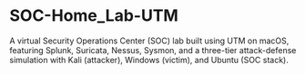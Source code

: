 # SOC-Home_Lab-UTM
A virtual Security Operations Center (SOC) lab built using UTM on macOS, featuring Splunk, Suricata, Nessus, Sysmon, and a three-tier attack-defense simulation with Kali (attacker), Windows (victim), and Ubuntu (SOC stack).
